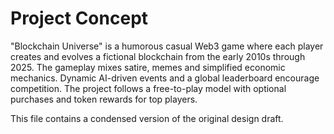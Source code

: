 # Project Concept

"Blockchain Universe" is a humorous casual Web3 game where each player
creates and evolves a fictional blockchain from the early 2010s
through 2025. The gameplay mixes satire, memes and simplified economic
mechanics. Dynamic AI-driven events and a global leaderboard encourage
competition. The project follows a free-to-play model with optional
purchases and token rewards for top players.

This file contains a condensed version of the original design draft.
